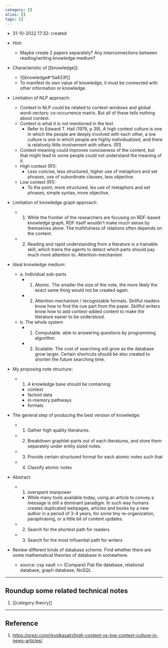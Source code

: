 ```yaml
---
category: []
alias: []
tags: []
---
```


- 31-10-2022 17:32: created

- Hint:
	- Maybe create 2 papers separately? Any interconnections between reading/writing knowledge medium?

- Characteristic of [[knowledge]]:
	- ![[knowledge#^5a833f]]
	- To manifest its own value of knowledge, it must be connected with other  information or knowledge. 


- Limitation of NLP approach:
	- Context in NLP could be related to context-windows and global word-vectors: co-occurrence matrix. But all of these tells nothing about context. 
	- Context is what it is not mentioned in the text. 
		- Refer to Edward T. Hall (1976, p 39), A high context culture is one in which the people are deeply involved with each other, a low culture is one in which people are highly individualized, and there is relatively little involvement with others. (R1)
	- Context meaning could improves conciseness of the content, but that might lead to some people could not understand the meaning of it. 
	- High context (R1):
		- Less concise, less structured, higher use of metaphors and set phrases, use of subordinate clauses, less objective.
	- Low context (R1):
		- To the point, more structured, les use of metaphors and set phrases, simple syntax, more objective. 


- Limitation of knowledge graph approach:
	- 1. While the frontier of the researchers are focusing on RDF-based knowledge graph, RDF itself wouldn't make much sense by themselves alone. The truthfulness of relations often depends on the context. 
	- 2. Reading and rapid understanding from a literature is a trainable skill, which trains the agents to detect which parts should pay much more attention to. Attention-mechanism 

- Ideal knowledge medium:
	- a. Individual sub-parts
		- 1. Atomic. The smaller the size of the note, the more likely the exact same thing would not be created again. 
		- 2. Attention mechanism / recognizable formats. Skillful readers know how to find the cue part from the paper. Skillful writers know how to add context-added content to make the literature easier to be understood.
	- b. The whole system
		- 1. Computable. able to answering questions by programming algorithm.
		- 2. Scalable. The cost of searching will grow as the database grow larger. Certain shortcuts should be also created to shorten the future searching time.

- My proposing note structure:
	- 1. A knowledge base should be containing: 
		- context
		- factoid data
		- in-memory pathways
		- formats


- The general step of producing the best version of knowledge:
	- 1. Gather high quality literatures. 
	- 2. Breakdown graphlet-parts out of each literatures, and store them separately under entity sized notes. 
	- 3. Provide certain structured format for each atomic notes such that 
	- 4. Classify atomic notes

- Abstract
	- 1. overspent manpower 
		- While many tools available today, using an article to convey a message is still a dominant paradigm. In such way humans creates duplicated webpages, articles and books by a new author in a period of 3-4 years, for some tiny re-organization, paraphrasing, or a little bit of content updates. 
	- 2. Search for the shortest path for readers
	- 3. Search for the most influential path for writers

- Review different kinds of database scheme. Find whether there are some mathematical theories of database in somewhere.
	- source: csp vault >> (Compare) Flat file database, relational database, graph database, NoSQL

---
## Roundup some related technical notes

1. [[category theory]]



---
## Reference

1. https://prezi.com/rkyslkasalri/high-context-vs-low-context-culture-in-news-articles/